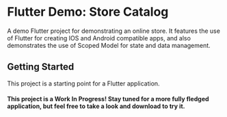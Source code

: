 # Flutter Demo: Store Catalog

A demo Flutter project for demonstrating an online store. It features the use of Flutter for creating IOS and Android compatible apps, and also demonstrates the use of Scoped Model for state and data management. 

## Getting Started

This project is a starting point for a Flutter application.

#### This project is a Work In Progress! Stay tuned for a more fully fledged application, but feel free to take a look and download to try it. 
